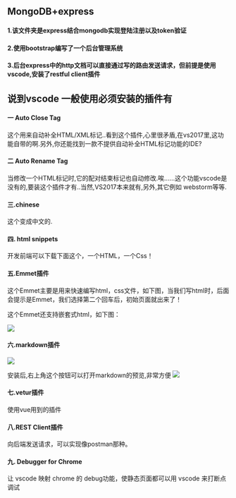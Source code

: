 ## MongoDB+express

#### 1.该文件夹是express结合mongodb实现登陆注册以及token验证

#### 2.使用bootstrap编写了一个后台管理系统

#### 3.后台express中的http文档可以直接通过写的路由发送请求，但前提是使用vscode,安装了restful client插件



## 说到vscode 一般使用必须安装的插件有

#### 一 Auto Close Tag
这个用来自动补全HTML/XML标记..看到这个插件,心里很矛盾,在vs2017里,这功能自带的啊.另外,你还能找到一款不提供自动补全HTML标记功能的IDE?

####  二 Auto Rename Tag
当修改一个HTML标记时,它的配对结束标记也自动修改.唉......这个功能vscode是没有的,要装这个插件才有..当然,VS2017本来就有,另外,其它例如 webstorm等等.

####  三.chinese
这个变成中文的.

####  四. html snippets
开发前端可以下载下面这个，一个HTML，一个Css！

####  五.Emmet插件
这个Emmet主要是用来快速编写html，css文件，如下图，当我们写html时，后面会提示是Emmet，我们选择第二个回车后，初始页面就出来了！

这个Emmet还支持嵌套式html，如下图：

<img src="https://img2018.cnblogs.com/blog/1033328/201904/1033328-20190430145907664-1211377970.png">

####  六.markdown插件
<img src="https://img2018.cnblogs.com/blog/540771/201904/540771-20190416124658074-1032573567.png">

安装后,右上角这个按钮可以打开markdown的预览,非常方便
<img src="https://img2018.cnblogs.com/blog/540771/201904/540771-20190416124740874-604636603.png">

####  七.vetur插件
 使用vue用到的插件 
 
####  八.REST Client插件
向后端发送请求，可以实现像postman那种。

####  九. Debugger for Chrome
让 vscode 映射 chrome 的 debug功能，使静态页面都可以用 vscode 来打断点调试


